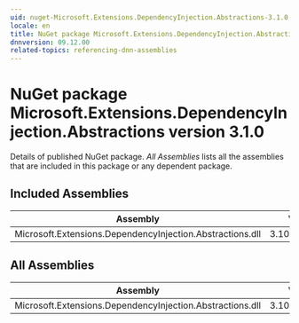 ```yaml
---
uid: nuget-Microsoft.Extensions.DependencyInjection.Abstractions-3.1.0
locale: en
title: NuGet package Microsoft.Extensions.DependencyInjection.Abstractions version 3.1.0
dnnversion: 09.12.00
related-topics: referencing-dnn-assemblies
---
```


# NuGet package Microsoft.Extensions.DependencyInjection.Abstractions version 3.1.0
Details of published NuGet package.
*All Assemblies* lists all the assemblies that are included in this package or any dependent package.

## Included Assemblies

|Assembly|Version|
|---|---|
|Microsoft.Extensions.DependencyInjection.Abstractions.dll|3.100.19.56504|

## All Assemblies

|Assembly|Version|
|---|---|
|Microsoft.Extensions.DependencyInjection.Abstractions.dll|3.100.19.56504|

